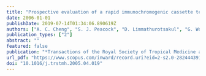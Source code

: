 ```yaml
---
title: "Prospective evaluation of a rapid immunochromogenic cassette test for the diagnosis of melioidosis in northeast Thailand"
date: 2006-01-01
publishDate: 2019-07-14T01:34:06.890619Z
authors: ["A. C. Cheng", "S. J. Peacock", "D. Limmathurotsakul", "G. Wongsuvan", "W. Chierakul", "P. Amornchai", "N. Getchalarat", "W. Chaowagul", "N. J. White", "N. P. J. Day", "V. Wuthiekanun"]
publication_types: ["2"]
abstract: ""
featured: false
publication: "*Transactions of the Royal Society of Tropical Medicine and Hygiene*"
url_pdf: "https://www.scopus.com/inward/record.uri?eid=2-s2.0-28244439143&doi=10.1016%2fj.trstmh.2005.04.019&partnerID=40&md5=7a3de1a30156bc545089557d70035627 http://trstmh.oxfordjournals.org/content/100/1/64.full.pdf"
doi: "10.1016/j.trstmh.2005.04.019"
---
```


